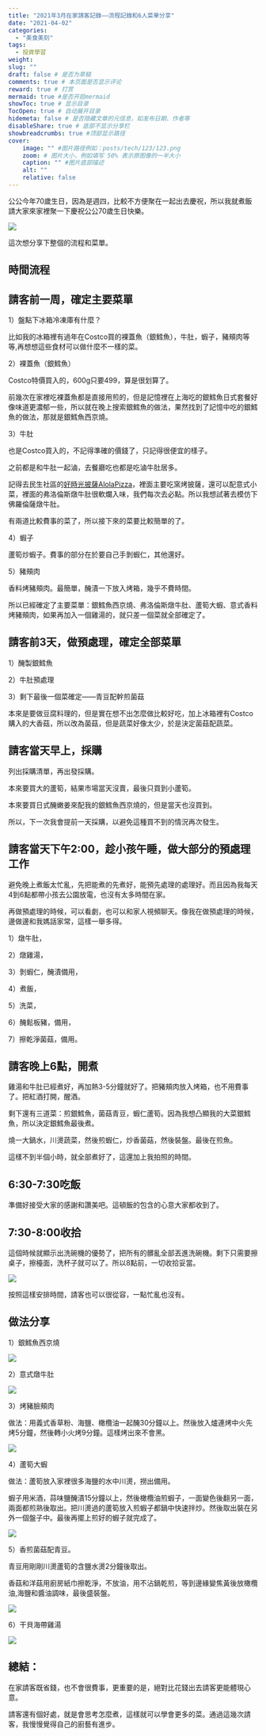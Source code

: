 ```yaml
---
title: "2021年3月在家請客記錄——流程記錄和6人菜單分享"
date: "2021-04-02"
categories: 
  - "美食美刻"
tags: 
  - 投資學習
weight:
slug: ""
draft: false # 是否为草稿
comments: true # 本页面是否显示评论
reward: true # 打赏
mermaid: true #是否开启mermaid
showToc: true # 显示目录
TocOpen: true # 自动展开目录
hidemeta: false # 是否隐藏文章的元信息，如发布日期、作者等
disableShare: true # 底部不显示分享栏
showbreadcrumbs: true #顶部显示路径
cover:
    image: "" #图片路径例如：posts/tech/123/123.png
    zoom: # 图片大小，例如填写 50% 表示原图像的一半大小
    caption: "" #图片底部描述
    alt: ""
    relative: false
---
```


公公今年70歲生日，因為是週四，比較不方便聚在一起出去慶祝，所以我就煮飯請大家來家裡聚一下慶祝公公70歲生日快樂。

![](images/04F26DDF-D5D8-4486-9AB2-C84339110C23-819x1024.jpeg)

這次想分享下整個的流程和菜單。

## 時間流程

## 請客前一周，確定主要菜單

1）盤點下冰箱冷凍庫有什麼？

比如我的冰箱裡有過年在Costco買的裸蓋魚（銀鱈魚），牛肚，蝦子，豬頰肉等等,再想想這些食材可以做什麼不一樣的菜。

2）裸蓋魚（銀鱈魚）

Costco特價買入的，600g只要499，算是很划算了。

前幾次在家裡吃裸蓋魚都是直接用煎的，但是記憶裡在上海吃的銀鱈魚日式套餐好像味道更濃郁一些，所以就在晚上搜索銀鱈魚的做法，果然找到了記憶中吃的銀鱈魚的做法，那就是銀鱈魚西京燒。

3）牛肚

也是Costco買入的，不記得準確的價錢了，只記得很便宜的樣子。

之前都是和牛肚一起滷，去餐廳吃也都是吃滷牛肚居多。

記得去民生社區的[好時光披薩AlolaPizza](https://www.alolapizza.com.tw/)，裡面主要吃窯烤披薩，還可以配意式小菜，裡面的弗洛倫斯燉牛肚很軟爛入味，我們每次去必點。所以我想試著去模仿下佛羅倫薩燉牛肚。

有兩道比較費事的菜了，所以接下來的菜要比較簡單的了。

4）蝦子

蘆筍炒蝦子。費事的部分在於要自己手剝蝦仁，其他還好。

5）豬頰肉

香料烤豬頰肉。最簡單，醃漬一下放入烤箱，幾乎不費時間。

所以已經確定了主要菜單：銀鱈魚西京燒、弗洛倫斯燉牛肚、蘆筍大蝦、意式香料烤豬頰肉，如果再加入一個雞湯的，就只差一個菜就全部確定了。

## 請客前3天，做預處理，確定全部菜單

1）醃製銀鱈魚

2）牛肚預處理

3）剩下最後一個菜確定——青豆配幹煎菌菇

本來是要做豆腐料理的，但是實在想不出怎麼做比較好吃，加上冰箱裡有Costco購入的大香菇，所以改為菌菇，但是蔬菜好像太少，於是決定菌菇配蔬菜。

## 請客當天早上，採購

列出採購清單，再出發採購。

本來要買大的蘆筍，結果市場當天沒賣，最後只買到小蘆筍。

本來要買日式醃嫩姜來配我的銀鱈魚西京燒的，但是當天也沒買到。

所以，下一次我會提前一天採購，以避免這種買不到的情況再次發生。

## 請客當天下午2:00，趁小孩午睡，做大部分的預處理工作

避免晚上煮飯太忙亂，先把能煮的先煮好，能預先處理的處理好。而且因為我每天4到6點都帶小孩去公園放電，也沒有太多時間在家。

再做預處理的時候，可以看劇，也可以和家人視頻聊天。像我在做預處理的時候，邊做邊和我媽話家常，這樣一舉多得。

1）燉牛肚，

2）燉雞湯，

3）剝蝦仁，醃漬備用，

4）煮飯，

5）洗菜，

6）醃鬆板豬，備用，

7）擦乾淨菌菇，備用。

## 請客晚上6點，開煮

雞湯和牛肚已經煮好，再加熱3-5分鐘就好了。把豬頰肉放入烤箱，也不用費事了。把紅酒打開，醒酒。

剩下還有三道菜：煎銀鱈魚，菌菇青豆，蝦仁蘆筍。因為我想凸顯我的大菜銀鱈魚，所以決定銀鱈魚最後煮。

燒一大鍋水，川燙蔬菜，然後煎蝦仁，炒香菌菇，然後裝盤。最後在煎魚。

這樣不到半個小時，就全部煮好了，這還加上我拍照的時間。

## 6:30-7:30吃飯

準備好接受大家的感謝和讚美吧。這頓飯的包含的心意大家都收到了。

## 7:30-8:00收拾

這個時候就顯示出洗碗機的優勢了，把所有的髒亂全部丟進洗碗機。剩下只需要擦桌子，擦檯面，洗杯子就可以了。所以8點前，一切收拾妥當。

![](images/2C0A22B8-1B34-4AA4-A428-1587C90A8D24-768x1024.jpeg)

按照這樣安排時間，請客也可以很從容，一點忙亂也沒有。

## 做法分享

1）銀鱈魚西京燒


![](images/08369614-7F54-40E1-A13E-EB784106BC5D-1024x768.jpeg)

2）意式燉牛肚


![](images/1444E1C5-C7BA-49BB-9624-0990C5165368-1024x768.jpeg)

3）烤豬臉頰肉

做法：用義式香草粉、海鹽、橄欖油一起醃30分鐘以上。然後放入爐連烤中火先烤5分鐘，然後轉小火烤9分鐘。這樣烤出來不會黑。

![](images/B2C71C90-DF7F-4106-B85A-9AD5FC241D36-768x1024.jpeg)

4）蘆筍大蝦

做法：蘆筍放入家裡很多海鹽的水中川燙，撈出備用。

蝦子用米酒，蒜味鹽醃漬15分鐘以上，然後橄欖油煎蝦子，一面變色後翻另一面，兩面都煎熟後取出。把川燙過的蘆筍放入煎蝦子都鍋中快速拌炒。然後取出裝在另外一個盤子中。最後再擺上煎好的蝦子就完成了。

![](images/FB8C461B-84EF-4333-8BC4-5D65B91B798F-1024x768.jpeg)

5）香煎菌菇配青豆。

青豆用剛剛川燙蘆筍的含鹽水燙2分鐘後取出。

香菇和洋菇用廚房紙巾擦乾淨，不放油，用不沾鍋乾煎，等到邊緣變焦黃後放橄欖油,海鹽和醬油調味，最後盛裝盤。

![](images/442A8F72-DA8D-4BB3-8EFE-97AB52C0E9E3-1024x768.jpeg)

6）干貝海帶雞湯

![](images/E8B6E64C-8657-4125-B502-5480981D0A67-768x1024.jpeg)

## 總結：

在家請客既省錢，也不會很費事，更重要的是，絕對比花錢出去請客更能體現心意。

請客還有個好處，就是會思考怎麼煮，這樣就可以學會更多的菜。通過這幾次請客，我慢慢覺得自己的廚藝有進步。
